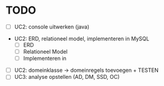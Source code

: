 # TODO

- [ ] UC2: console uitwerken (java)
- UC2: ERD, relationeel model, implementeren in MySQL
  - [ ] ERD
  - [ ] Relationeel Model
  - [ ] Implementeren in 
- [ ] UC2: domeinklasse -> domeinregels toevoegen + TESTEN 
- [ ] UC3: analyse opstellen (AD, DM, SSD, OC) 
